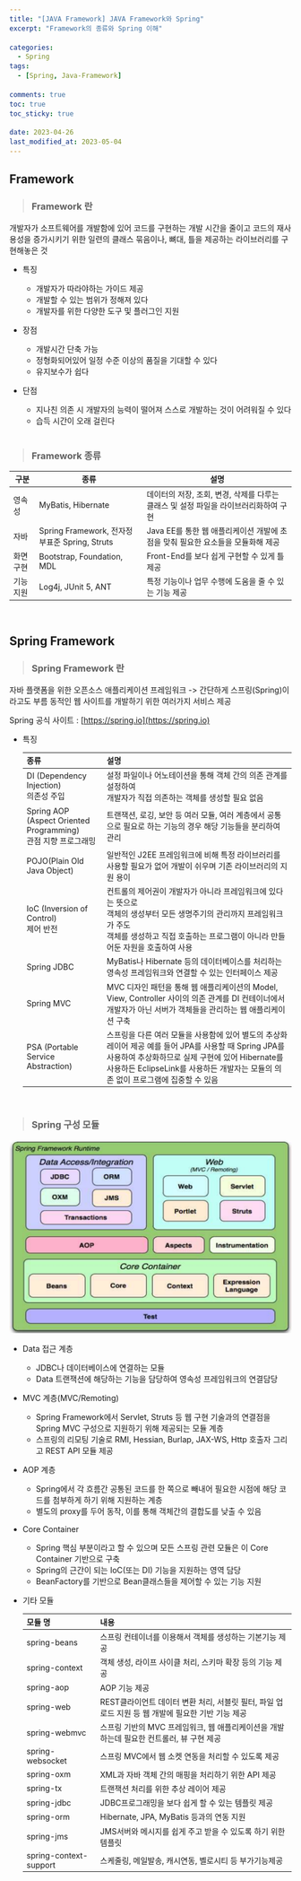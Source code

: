 ```yaml
---
title: "[JAVA Framework] JAVA Framework와 Spring"
excerpt: "Framework의 종류와 Spring 이해"

categories:
  - Spring
tags:
  - [Spring, Java-Framework]

comments: true
toc: true
toc_sticky: true

date: 2023-04-26
last_modified_at: 2023-05-04
---
```


## Framework

> ### Framework 란

개발자가 소프트웨어를 개발함에 있어 코드를 구현하는 개발 시간을 줄이고 코드의 재사용성을 증가시키기 위한 일련의 클래스 묶음이나, 뼈대, 틀을 제공하는 라이브러리를 구현해놓은 것

- 특징

  - 개발자가 따라야하는 가이드 제공
  - 개발할 수 있는 범위가 정해져 있다
  - 개발자를 위한 다양한 도구 및 플러그인 지원

- 장점

  - 개발시간 단축 가능
  - 정형화되어있어 일정 수준 이상의 품질을 기대할 수 있다
  - 유지보수가 쉽다

- 단점

  - 지나친 의존 시 개발자의 능력이 떨어져 스스로 개발하는 것이 어려워질 수 있다
  - 습득 시간이 오래 걸린다

  <br>

> ### Framework 종류

| 구분      | 종류                                          | 설명                                                                                 |
| --------- | --------------------------------------------- | ------------------------------------------------------------------------------------ |
| 영속성    | MyBatis, Hibernate                            | 데이터의 저장, 조회, 변경, 삭제를 다루는 클래스 및 설정 파일을 라이브러리화하여 구현 |
| 자바      | Spring Framework, 전자정부표준 Spring, Struts | Java EE를 통한 웹 애플리케이션 개발에 초점을 맞춰 필요한 요소들을 모듈화해 제공      |
| 화면구현  | Bootstrap, Foundation, MDL                    | Front-End를 보다 쉽게 구현할 수 있게 틀 제공                                         |
| 기능 지원 | Log4j, JUnit 5, ANT                           | 특정 기능이나 업무 수행에 도움을 줄 수 있는 기능 제공                                |

  <br>

## Spring Framework

> ### Spring Framework 란

자바 플랫폼을 위한 오픈소스 애플리케이션 프레임워크
-> 간단하게 스프링(Spring)이라고도 부름
동적인 웹 사이트를 개발하기 위한 여러가지 서비스 제공

Spring 공식 사이트 : [https://spring.io](https://spring.io)

- 특징

  | 종류                                                             | 설명                                                                                                                                                                                                                                            |
  | ---------------------------------------------------------------- | ----------------------------------------------------------------------------------------------------------------------------------------------------------------------------------------------------------------------------------------------- |
  | DI (Dependency Injection)<br>의존성 주입                         | 설정 파일이나 어노테이션을 통해 객체 간의 의존 관계를 설정하여<br>개발자가 직접 의존하는 객체를 생성할 필요 없음                                                                                                                                |
  | Spring AOP (Aspect Oriented Programming)<br>관점 지향 프로그래밍 | 트랜잭션, 로깅, 보안 등 여러 모듈, 여러 계층에서 공통으로 필요로 하는 기능의 경우 해당 기능들을 분리하여 관리                                                                                                                                   |
  | POJO(Plain Old Java Object)                                      | 일반적인 J2EE 프레임워크에 비해 특정 라이브러리를 사용할 필요가 없어 개발이 쉬우며 기존 라이브러리의 지원 용이                                                                                                                                  |
  | IoC (Inversion of Control)<br>제어 반전                          | 컨트롤의 제어권이 개발자가 아니라 프레임워크에 있다는 뜻으로<br>객체의 생성부터 모든 생명주기의 관리까지 프레임워크가 주도<br>객체를 생성하고 직접 호출하는 프로그램이 아니라 만들어둔 자원을 호출하여 사용                                     |
  | Spring JDBC                                                      | MyBatis나 Hibernate 등의 데이터베이스를 처리하는 영속성 프레임워크와 연결할 수 있는 인터페이스 제공                                                                                                                                             |
  | Spring MVC                                                       | MVC 디자인 패턴을 통해 웹 애플리케이션의 Model, View, Controller 사이의 의존 관계를 DI 컨테이너에서 개발자가 아닌 서버가 객체들을 관리하는 웹 애플리케이션 구축                                                                                 |
  | PSA (Portable Service Abstraction)                               | 스프링을 다른 여러 모듈을 사용함에 있어 별도의 추상화 레이어 제공 예를 들어 JPA를 사용할 때 Spring JPA를 사용하여 추상화하므로 실제 구현에 있어 Hibernate를 사용하든 EclipseLink를 사용하든 개발자는 모듈의 의존 없이 프로그램에 집중할 수 있음 |

<br>

> ### Spring 구성 모듈

<p align="center">
  <img width="calc(100% - #{$right-sidebar-width-narrow})" height="auto" src="/assets/images/spring/springFramework.png">
</p>

- Data 접근 계층

  - JDBC나 데이터베이스에 연결하는 모듈
  - Data 트랜잭션에 해당하는 기능을 담당하여 영속성 프레임워크의 연결담당

- MVC 계층(MVC/Remoting)

  - Spring Framework에서 Servlet, Struts 등 웹 구현 기술과의 연결점을 Spring MVC 구성으로 지원하기 위해 제공되는 모듈 계층
  - 스프링의 리모팅 기술로 RMI, Hessian, Burlap, JAX-WS, Http 호출자 그리고 REST API 모듈 제공

- AOP 계층

  - Spring에서 각 흐름간 공통된 코드를 한 쪽으로 빼내어 필요한 시점에 해당 코드를 첨부하게 하기 위해 지원하는 계층
  - 별도의 proxy를 두어 동작, 이를 통해 객체간의 결합도를 낮출 수 있음

- Core Container

  - Spring 핵심 부분이라고 할 수 있으며 모든 스프링 관련 모듈은 이 Core Container 기반으로 구축
  - Spring의 근간이 되는 IoC(또는 DI) 기능을 지원하는 영역 담당
  - BeanFactory를 기반으로 Bean클래스들을 제어할 수 있는 기능 지원

- 기타 모듈

  | 모듈 명                | 내용                                                                                              |
  | ---------------------- | ------------------------------------------------------------------------------------------------- |
  | spring-beans           | 스프링 컨테이너를 이용해서 객체를 생성하는 기본기능 제공                                          |
  | spring-context         | 객체 생성, 라이프 사이클 처리, 스키마 확장 등의 기능 제공                                         |
  | spring-aop             | AOP 기능 제공                                                                                     |
  | spring-web             | REST클라이언트 데이터 변환 처리, 서블릿 필터, 파일 업로드 지원 등 웹 개발에 필요한 기반 기능 제공 |
  | spring-webmvc          | 스프링 기반의 MVC 프레임워크, 웹 애플리케이션을 개발하는데 필요한 컨트롤러, 뷰 구현 제공          |
  | spring-websocket       | 스프링 MVC에서 웹 소켓 연동을 처리할 수 있도록 제공                                               |
  | spring-oxm             | XML과 자바 객체 간의 매핑을 처리하기 위한 API 제공                                                |
  | spring-tx              | 트랜잭션 처리를 위한 추상 레이어 제공                                                             |
  | spring-jdbc            | JDBC프로그래밍을 보다 쉽게 할 수 있는 템플릿 제공                                                 |
  | spring-orm             | Hibernate, JPA, MyBatis 등과의 연동 지원                                                          |
  | spring-jms             | JMS서버와 메시지를 쉽게 주고 받을 수 있도록 하기 위한 템플릿                                      |
  | spring-context-support | 스케줄링, 메일발송, 캐시연동, 벨로시티 등 부가기능제공                                            |
